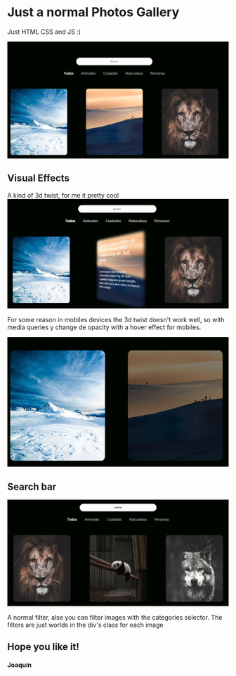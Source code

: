 # Just a normal Photos Gallery

Just HTML CSS and JS :)

![alt text](img/bg.png)

## Visual Effects

A kind of 3d twist, for me it pretty cool
![alt text](img/ej.png)

For some reason in mobiles devices the 3d twist doesn't work well, so with media queries y change de opacity with a hover effect for mobiles.

![alt text](img/ej2.png)

## Search bar

![alt text](img/ej3.png)

A normal filter, alse you can filter images with the categories selector.
The filters are just worlds in the div's class for each image


## Hope you like it!

#### Joaquín